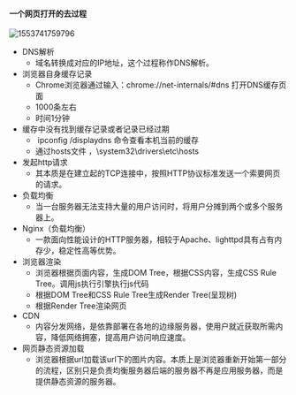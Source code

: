 #### 一个网页打开的去过程

![1553741759796](C:\Users\ADMINI~1\AppData\Local\Temp\1553741759796.png)

* DNS解析
  + 域名转换成对应的IP地址，这个过程称作DNS解析。 
* 浏览器自身缓存记录
  * Chrome浏览器通过输入：chrome://net-internals/#dns 打开DNS缓存页面 
  * 1000条左右
  * 时间1分钟
* 缓存中没有找到缓存记录或者记录已经过期
  +  ipconfig /displaydns 命令查看本机当前的缓存 
  + 通过hosts文件 ，\system32\drivers\etc\hosts 
* 发起http请求
  * 其本质是在建立起的TCP连接中，按照HTTP协议标准发送一个索要网页的请求。 
* 负载均衡
  * 当一台服务器无法支持大量的用户访问时，将用户分摊到两个或多个服务器上。 
* Nginx（负载均衡）
  * 一款面向性能设计的HTTP服务器，相较于Apache、lighttpd具有占有内存少，稳定性高等优势。 
* 浏览器渲染
  * 浏览器根据页面内容，生成DOM Tree，根据CSS内容，生成CSS Rule Tree。调用js执行引擎执行js代码
  * 根据DOM Tree和CSS Rule Tree生成Render Tree(呈现树)
  * 根据Render Tree渲染网页
* CDN
  * 内容分发网络，是依靠部署在各地的边缘服务器，使用户就近获取所需内容，降低网络拥塞，提高用户访问响应速度。
* 网页静态资源加载
  * 浏览器根据url加载该url下的图片内容。本质上是浏览器重新开始第一部分的流程，区别只是负责均衡服务器后端的服务器不再是应用服务器，而是提供静态资源的服务器。
